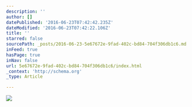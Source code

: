 ```yaml
---
description: ''
author: []
datePublished: '2016-06-23T07:42:42.235Z'
dateModified: '2016-06-23T07:42:22.106Z'
title: ''
starred: false
sourcePath: _posts/2016-06-23-5e67672e-9fad-402c-bd84-704f306db1c6.md
inFeed: true
hasPage: true
inNav: false
url: 5e67672e-9fad-402c-bd84-704f306db1c6/index.html
_context: 'http://schema.org'
_type: Article

---
```

![](https://the-grid-user-content.s3-us-west-2.amazonaws.com/d90d42a7-a477-478b-86ab-05d7d5b91c81.jpg)